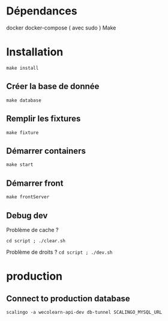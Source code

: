 # Dépendances

docker
docker-compose ( avec sudo )
Make

# Installation 

``
make install
``


## Créer la base de donnée

``
make database
``

## Remplir les fixtures

``
make fixture
``

## Démarrer containers 

``
make start
``



## Démarrer front

``
make frontServer
``



## Debug dev

Problème de cache ? 

``
cd script ; ./clear.sh
``

Problème de droits ? 
``
cd script ; ./dev.sh
``


# production

## Connect to production database

``
scalingo -a wecolearn-api-dev db-tunnel SCALINGO_MYSQL_URL
``








